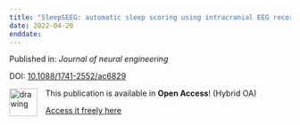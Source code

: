 ```yaml
---
title: "SleepSEEG: automatic sleep scoring using intracranial EEG recordings only."
date: 2022-04-20
enddate:
---
```


Published in: *Journal of neural engineering*

DOI: [10.1088/1741-2552/ac6829](https://doi.org/10.1088/1741-2552/ac6829)

<img src="https://upload.wikimedia.org/wikipedia/commons/thumb/7/77/Open_Access_logo_PLoS_transparent.svg/800px-Open_Access_logo_PLoS_transparent.svg.png" alt="drawing" width="50" align="left"/> &nbsp;&nbsp;&nbsp;This publication is available in **Open Access**! (Hybrid OA)

&nbsp;&nbsp;&nbsp;[Access it freely here](https://doi.org/10.1088/1741-2552/ac6829
)

